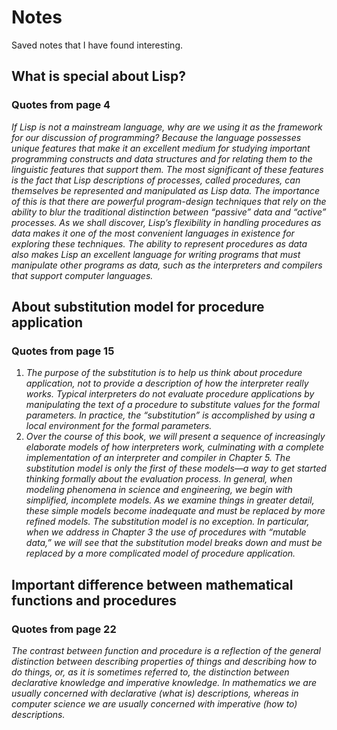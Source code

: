 # Notes

Saved notes that I have found interesting.

## What is special about Lisp?

### Quotes from page 4

*If Lisp is not a mainstream language, why are we using it as the framework for our discussion of programming? Because the language possesses unique features that make it an excellent medium for studying important programming constructs and data structures and for relating them to the linguistic features that support them. The most significant of these features is the fact that Lisp descriptions of processes, called procedures, can themselves be represented and manipulated as Lisp data. The importance of this is that there are powerful program-design techniques that rely on the ability to blur the traditional distinction between “passive” data and “active” processes. As we shall discover, Lisp’s flexibility in handling procedures as data makes it one of the most convenient languages in existence for exploring these techniques. The ability to represent procedures as data also makes Lisp an excellent language for writing programs that must manipulate other programs as data, such as the interpreters and compilers that support computer languages.*


## About substitution model for procedure application

### Quotes from page 15

1. *The purpose of the substitution is to help us think about procedure application, not to provide a description of how the interpreter really works. Typical interpreters do not evaluate procedure applications by manipulating the text of a procedure to substitute values for the formal parameters. In practice, the “substitution” is accomplished by using a local environment for the formal parameters.*
2. *Over the course of this book, we will present a sequence of increasingly elaborate models of how interpreters work, culminating with a complete implementation of an interpreter and compiler in Chapter 5. The substitution model is only the first of these models—a way to get started thinking formally about the evaluation process. In general, when modeling phenomena in science and engineering, we begin with simplified, incomplete models. As we examine things in greater detail, these simple models become inadequate and must be replaced by more refined models. The substitution model is no exception. In particular, when we address in Chapter 3 the use of procedures with “mutable data,” we will see that the substitution model breaks down and must be replaced by a more complicated model of procedure application.*

## Important difference between mathematical functions and procedures

### Quotes from page 22

*The contrast between function and procedure is a reflection of the general distinction between describing properties of things and describing how to do things, or, as it is sometimes referred to, the distinction between declarative knowledge and imperative knowledge. In mathematics we are usually concerned with declarative (what is) descriptions, whereas in computer science we are usually concerned with imperative (how to) descriptions.*
